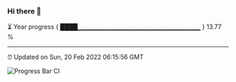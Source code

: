 ### Hi there 👋

⏳ Year progress { ████▁▁▁▁▁▁▁▁▁▁▁▁▁▁▁▁▁▁▁▁▁▁▁▁▁▁ } 13.77 %

---

⏰ Updated on Sun, 20 Feb 2022 06:15:56 GMT

![Progress Bar CI](https://github.com/liununu/liununu/workflows/Progress%20Bar%20CI/badge.svg)
